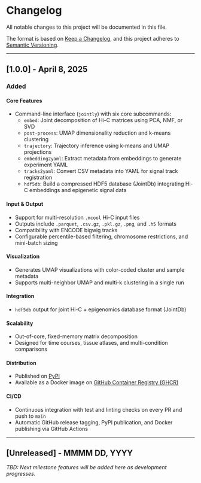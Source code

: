 # Changelog

All notable changes to this project will be documented in this file.

The format is based on [Keep a Changelog](https://keepachangelog.com/en/1.0.0/), and this project adheres to [Semantic Versioning](https://semver.org/).

---

## [1.0.0] - April 8, 2025

### Added

#### Core Features
- Command-line interface (`jointly`) with six core subcommands:
  - `embed`: Joint decomposition of Hi-C matrices using PCA, NMF, or SVD
  - `post-process`: UMAP dimensionality reduction and k-means clustering
  - `trajectory`: Trajectory inference using k-means and UMAP projections
  - `embedding2yaml`: Extract metadata from embeddings to generate experiment YAML
  - `tracks2yaml`: Convert CSV metadata into YAML for signal track registration
  - `hdf5db`: Build a compressed HDF5 database (JointDb) integrating Hi-C embeddings and epigenetic signal data

#### Input & Output
- Support for multi-resolution `.mcool` Hi-C input files
- Outputs include `.parquet`, `.csv.gz`, `.pkl.gz`, `.png`, and `.h5` formats
- Compatibility with ENCODE bigwig tracks
- Configurable percentile-based filtering, chromosome restrictions, and mini-batch sizing

#### Visualization
- Generates UMAP visualizations with color-coded cluster and sample metadata
- Supports multi-neighbor UMAP and multi-k clustering in a single run

#### Integration
- `hdf5db` output for joint Hi-C + epigenomics database format (JointDb)

#### Scalability
- Out-of-core, fixed-memory matrix decomposition
- Designed for time courses, tissue atlases, and multi-condition comparisons

#### Distribution
- Published on [PyPI](https://pypi.org/project/jointly-hic)
- Available as a Docker image on [GitHub Container Registry (GHCR)](https://github.com/orgs/abdenlab/packages/container/package/jointly-hic)

#### CI/CD
- Continuous integration with test and linting checks on every PR and push to `main`
- Automatic GitHub release tagging, PyPI publication, and Docker publishing via GitHub Actions

---

## [Unreleased] - MMMM DD, YYYY

_TBD: Next milestone features will be added here as development progresses._
